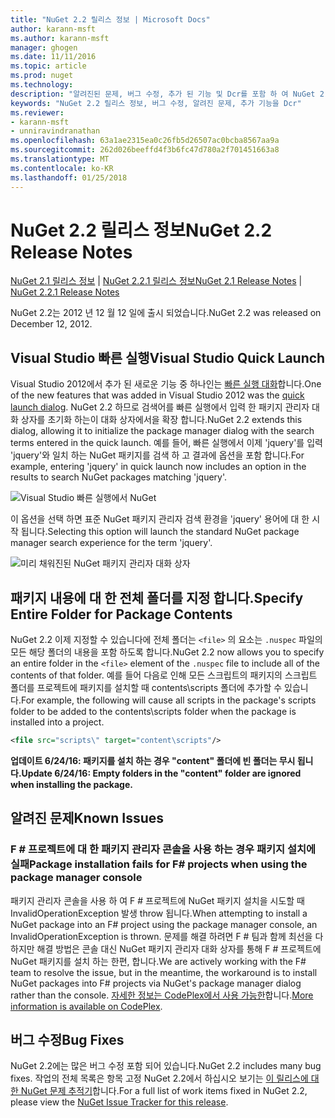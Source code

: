 ```yaml
---
title: "NuGet 2.2 릴리스 정보 | Microsoft Docs"
author: karann-msft
ms.author: karann-msft
manager: ghogen
ms.date: 11/11/2016
ms.topic: article
ms.prod: nuget
ms.technology: 
description: "알려진된 문제, 버그 수정, 추가 된 기능 및 Dcr를 포함 하 여 NuGet 2.2에 대 한 릴리스 정보입니다."
keywords: "NuGet 2.2 릴리스 정보, 버그 수정, 알려진 문제, 추가 기능을 Dcr"
ms.reviewer:
- karann-msft
- unniravindranathan
ms.openlocfilehash: 63a1ae2315ea0c26fb5d26507ac0bcba8567aa9a
ms.sourcegitcommit: 262d026beeffd4f3b6fc47d780a2f701451663a8
ms.translationtype: MT
ms.contentlocale: ko-KR
ms.lasthandoff: 01/25/2018
---
```

# <a name="nuget-22-release-notes"></a><span data-ttu-id="5a4cf-104">NuGet 2.2 릴리스 정보</span><span class="sxs-lookup"><span data-stu-id="5a4cf-104">NuGet 2.2 Release Notes</span></span>

<span data-ttu-id="5a4cf-105">[NuGet 2.1 릴리스 정보](../release-notes/nuget-2.1.md) | [NuGet 2.2.1 릴리스 정보](../release-notes/nuget-2.2.1.md)</span><span class="sxs-lookup"><span data-stu-id="5a4cf-105">[NuGet 2.1 Release Notes](../release-notes/nuget-2.1.md) | [NuGet 2.2.1 Release Notes](../release-notes/nuget-2.2.1.md)</span></span>

<span data-ttu-id="5a4cf-106">NuGet 2.2는 2012 년 12 월 12 일에 출시 되었습니다.</span><span class="sxs-lookup"><span data-stu-id="5a4cf-106">NuGet 2.2 was released on December 12, 2012.</span></span>

## <a name="visual-studio-quick-launch"></a><span data-ttu-id="5a4cf-107">Visual Studio 빠른 실행</span><span class="sxs-lookup"><span data-stu-id="5a4cf-107">Visual Studio Quick Launch</span></span>
<span data-ttu-id="5a4cf-108">Visual Studio 2012에서 추가 된 새로운 기능 중 하나인는 [빠른 실행 대화](/visualstudio/ide/reference/quick-launch-environment-options-dialog-box)합니다.</span><span class="sxs-lookup"><span data-stu-id="5a4cf-108">One of the new features that was added in Visual Studio 2012 was the [quick launch dialog](/visualstudio/ide/reference/quick-launch-environment-options-dialog-box).</span></span> <span data-ttu-id="5a4cf-109">NuGet 2.2 하므로 검색어를 빠른 실행에서 입력 한 패키지 관리자 대화 상자를 초기화 하는이 대화 상자에서을 확장 합니다.</span><span class="sxs-lookup"><span data-stu-id="5a4cf-109">NuGet 2.2 extends this dialog, allowing it to initialize the package manager dialog with the search terms entered in the quick launch.</span></span> <span data-ttu-id="5a4cf-110">예를 들어, 빠른 실행에서 이제 'jquery'를 입력 'jquery'와 일치 하는 NuGet 패키지를 검색 하 고 결과에 옵션을 포함 합니다.</span><span class="sxs-lookup"><span data-stu-id="5a4cf-110">For example, entering 'jquery' in quick launch now includes an option in the results to search NuGet packages matching 'jquery'.</span></span>

![Visual Studio 빠른 실행에서 NuGet](./media/quick-launch.png)

<span data-ttu-id="5a4cf-112">이 옵션을 선택 하면 표준 NuGet 패키지 관리자 검색 환경을 'jquery' 용어에 대 한 시작 됩니다.</span><span class="sxs-lookup"><span data-stu-id="5a4cf-112">Selecting this option will launch the standard NuGet package manager search experience for the term 'jquery'.</span></span>

![미리 채워진된 NuGet 패키지 관리자 대화 상자](./media/pkg-mgr-search-from-quick-launch.png)

## <a name="specify-entire-folder-for-package-contents"></a><span data-ttu-id="5a4cf-114">패키지 내용에 대 한 전체 폴더를 지정 합니다.</span><span class="sxs-lookup"><span data-stu-id="5a4cf-114">Specify Entire Folder for Package Contents</span></span>
<span data-ttu-id="5a4cf-115">NuGet 2.2 이제 지정할 수 있습니다에 전체 폴더는 `<file>` 의 요소는 `.nuspec` 파일의 모든 해당 폴더의 내용을 포함 하도록 합니다.</span><span class="sxs-lookup"><span data-stu-id="5a4cf-115">NuGet 2.2 now allows you to specify an entire folder in the `<file>` element of the `.nuspec` file to include all of the contents of that folder.</span></span> <span data-ttu-id="5a4cf-116">예를 들어 다음로 인해 모든 스크립트의 패키지의 스크립트 폴더를 프로젝트에 패키지를 설치할 때 contents\scripts 폴더에 추가할 수 있습니다.</span><span class="sxs-lookup"><span data-stu-id="5a4cf-116">For example, the following will cause all scripts in the package's scripts folder to be added to the contents\scripts folder when the package is installed into a project.</span></span>

```xml
<file src="scripts\" target="content\scripts"/>
```

<span data-ttu-id="5a4cf-117">**업데이트 6/24/16: 패키지를 설치 하는 경우 "content" 폴더에 빈 폴더는 무시 됩니다.**</span><span class="sxs-lookup"><span data-stu-id="5a4cf-117">**Update 6/24/16: Empty folders in the "content" folder are ignored when installing the package.**</span></span>

## <a name="known-issues"></a><span data-ttu-id="5a4cf-118">알려진 문제</span><span class="sxs-lookup"><span data-stu-id="5a4cf-118">Known Issues</span></span>

### <a name="package-installation-fails-for-f-projects-when-using-the-package-manager-console"></a><span data-ttu-id="5a4cf-119">F # 프로젝트에 대 한 패키지 관리자 콘솔을 사용 하는 경우 패키지 설치에 실패</span><span class="sxs-lookup"><span data-stu-id="5a4cf-119">Package installation fails for F# projects when using the package manager console</span></span>
<span data-ttu-id="5a4cf-120">패키지 관리자 콘솔을 사용 하 여 F # 프로젝트에 NuGet 패키지 설치을 시도할 때 InvalidOperationException 발생 throw 됩니다.</span><span class="sxs-lookup"><span data-stu-id="5a4cf-120">When attempting to install a NuGet package into an F# project using the package manager console, an InvalidOperationException is thrown.</span></span> <span data-ttu-id="5a4cf-121">문제를 해결 하려면 F # 팀과 함께 최선을 다 하지만 해결 방법은 콘솔 대신 NuGet 패키지 관리자 대화 상자를 통해 F # 프로젝트에 NuGet 패키지를 설치 하는 한편, 합니다.</span><span class="sxs-lookup"><span data-stu-id="5a4cf-121">We are actively working with the F# team to resolve the issue, but in the meantime, the workaround is to install NuGet packages into F# projects via NuGet's package manager dialog rather than the console.</span></span> <span data-ttu-id="5a4cf-122">[자세한 정보는 CodePlex에서 사용 가능한](http://nuget.codeplex.com/workitem/2873)합니다.</span><span class="sxs-lookup"><span data-stu-id="5a4cf-122">[More information is available on CodePlex](http://nuget.codeplex.com/workitem/2873).</span></span>


## <a name="bug-fixes"></a><span data-ttu-id="5a4cf-123">버그 수정</span><span class="sxs-lookup"><span data-stu-id="5a4cf-123">Bug Fixes</span></span>
<span data-ttu-id="5a4cf-124">NuGet 2.2에는 많은 버그 수정 포함 되어 있습니다.</span><span class="sxs-lookup"><span data-stu-id="5a4cf-124">NuGet 2.2 includes many bug fixes.</span></span> <span data-ttu-id="5a4cf-125">작업의 전체 목록은 항목 고정 NuGet 2.2에서 하십시오 보기는 [이 릴리스에 대 한 NuGet 문제 추적기](http://nuget.codeplex.com/workitem/list/advanced?keyword=&status=Closed&type=All&priority=All&release=NuGet%202.2&assignedTo=All&component=All&sortField=LastUpdatedDate&sortDirection=Descending&page=0)합니다.</span><span class="sxs-lookup"><span data-stu-id="5a4cf-125">For a full list of work items fixed in NuGet 2.2, please view the [NuGet Issue Tracker for this release](http://nuget.codeplex.com/workitem/list/advanced?keyword=&status=Closed&type=All&priority=All&release=NuGet%202.2&assignedTo=All&component=All&sortField=LastUpdatedDate&sortDirection=Descending&page=0).</span></span>
